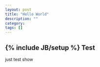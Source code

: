 ```yaml
---
layout: post
title: "Hello World"
description: ""
category: 
tags: []
---
```

{% include JB/setup %}
Test
----
just test show